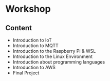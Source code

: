# Workshop
 ## Content
 - Introduction to IoT
 - Introduction to MQTT
 - Introduction to the Raspberry Pi & WSL
 - Introduction to the Linux Environment
 - Introduction about programming languages
 - Introduction to AWS
 - Final Project